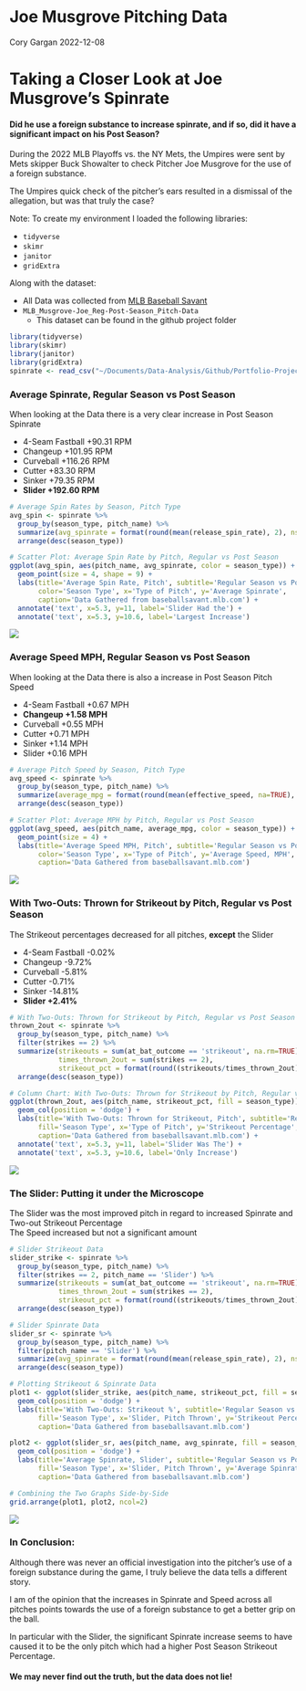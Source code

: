 Joe Musgrove Pitching Data
================
Cory Gargan
2022-12-08

# Taking a Closer Look at Joe Musgrove’s Spinrate

#### Did he use a foreign substance to increase spinrate, and if so, did it have a significant impact on his Post Season?

During the 2022 MLB Playoffs vs. the NY Mets, the Umpires were sent by
Mets skipper Buck Showalter to check Pitcher Joe Musgrove for the use of
a foreign substance.

The Umpires quick check of the pitcher’s ears resulted in a dismissal of
the allegation, but was that truly the case?

Note: To create my environment I loaded the following libraries:

- `tidyverse`  
- `skimr`  
- `janitor`  
- `gridExtra`

Along with the dataset:

- All Data was collected from [MLB Baseball
  Savant](https://baseballsavant.mlb.com/statcast_search)
- `MLB_Musgrove-Joe_Reg-Post-Season_Pitch-Data`
  - This dataset can be found in the github project folder

``` r
library(tidyverse)  
library(skimr)
library(janitor)
library(gridExtra)
spinrate <- read_csv("~/Documents/Data-Analysis/Github/Portfolio-Projects/01-MLB-Spinrate-Data-in-R/MLB_Musgrove-Joe_Reg-Post-Season_Pitch-Data.csv")
```

### Average Spinrate, Regular Season vs Post Season

When looking at the Data there is a very clear increase in Post Season
Spinrate

- 4-Seam Fastball +90.31 RPM  
- Changeup +101.95 RPM  
- Curveball +116.26 RPM  
- Cutter +83.30 RPM  
- Sinker +79.35 RPM  
- **Slider +192.60 RPM**

``` r
# Average Spin Rates by Season, Pitch Type
avg_spin <- spinrate %>% 
  group_by(season_type, pitch_name) %>% 
  summarize(avg_spinrate = format(round(mean(release_spin_rate), 2), nsmall=2)) %>% 
  arrange(desc(season_type))

# Scatter Plot: Average Spin Rate by Pitch, Regular vs Post Season  
ggplot(avg_spin, aes(pitch_name, avg_spinrate, color = season_type)) +
  geom_point(size = 4, shape = 9) +
  labs(title='Average Spin Rate, Pitch', subtitle='Regular Season vs Post Season',
       color='Season Type', x='Type of Pitch', y='Average Spinrate',
       caption='Data Gathered from baseballsavant.mlb.com') +
  annotate('text', x=5.3, y=11, label='Slider Had the') +
  annotate('text', x=5.3, y=10.6, label='Largest Increase')
```

![](musgrove-analysis_files/figure-gfm/unnamed-chunk-2-1.png)<!-- -->

### Average Speed MPH, Regular Season vs Post Season

When looking at the Data there is also a increase in Post Season Pitch
Speed

- 4-Seam Fastball +0.67 MPH  
- **Changeup +1.58 MPH**  
- Curveball +0.55 MPH  
- Cutter +0.71 MPH  
- Sinker +1.14 MPH  
- Slider +0.16 MPH

``` r
# Average Pitch Speed by Season, Pitch Type
avg_speed <- spinrate %>% 
  group_by(season_type, pitch_name) %>% 
  summarize(average_mpg = format(round(mean(effective_speed, na=TRUE), 2), nsmall=2)) %>% 
  arrange(desc(season_type))

# Scatter Plot: Average MPH by Pitch, Regular vs Post Season
ggplot(avg_speed, aes(pitch_name, average_mpg, color = season_type)) +
  geom_point(size = 4) +
  labs(title='Average Speed MPH, Pitch', subtitle='Regular Season vs Post Season',
       color='Season Type', x='Type of Pitch', y='Average Speed, MPH',
       caption='Data Gathered from baseballsavant.mlb.com')
```

![](musgrove-analysis_files/figure-gfm/unnamed-chunk-3-1.png)<!-- -->

### With Two-Outs: Thrown for Strikeout by Pitch, Regular vs Post Season

The Strikeout percentages decreased for all pitches, **except** the
Slider

- 4-Seam Fastball -0.02%  
- Changeup -9.72%  
- Curveball -5.81%  
- Cutter -0.71%  
- Sinker -14.81%  
- **Slider +2.41%**

``` r
# With Two-Outs: Thrown for Strikeout by Pitch, Regular vs Post Season
thrown_2out <- spinrate %>% 
  group_by(season_type, pitch_name) %>%
  filter(strikes == 2) %>%
  summarize(strikeouts = sum(at_bat_outcome == 'strikeout', na.rm=TRUE),
            times_thrown_2out = sum(strikes == 2),
            strikeout_pct = format(round((strikeouts/times_thrown_2out)*100, 2), nsmall=2)) %>%
  arrange(desc(season_type)) 

# Column Chart: With Two-Outs: Thrown for Strikeout by Pitch, Regular vs Post Season
ggplot(thrown_2out, aes(pitch_name, strikeout_pct, fill = season_type)) +
  geom_col(position = 'dodge') +
  labs(title='With Two-Outs: Thrown for Strikeout, Pitch', subtitle='Regular Season vs Post Season',
       fill='Season Type', x='Type of Pitch', y='Strikeout Percentage',
       caption='Data Gathered from baseballsavant.mlb.com') +
  annotate('text', x=5.3, y=11, label='Slider Was The') +
  annotate('text', x=5.3, y=10.6, label='Only Increase')
```

![](musgrove-analysis_files/figure-gfm/unnamed-chunk-4-1.png)<!-- -->

### The Slider: Putting it under the Microscope

The Slider was the most improved pitch in regard to increased Spinrate
and Two-out Strikeout Percentage  
The Speed increased but not a significant amount

``` r
# Slider Strikeout Data
slider_strike <- spinrate %>% 
  group_by(season_type, pitch_name) %>%
  filter(strikes == 2, pitch_name == 'Slider') %>%
  summarize(strikeouts = sum(at_bat_outcome == 'strikeout', na.rm=TRUE),
            times_thrown_2out = sum(strikes == 2),
            strikeout_pct = format(round((strikeouts/times_thrown_2out)*100, 2), nsmall=2)) %>%
  arrange(desc(season_type))

# Slider Spinrate Data
slider_sr <- spinrate %>% 
  group_by(season_type, pitch_name) %>% 
  filter(pitch_name == 'Slider') %>% 
  summarize(avg_spinrate = format(round(mean(release_spin_rate), 2), nsmall=2)) %>% 
  arrange(desc(season_type))

# Plotting Strikeout & Spinrate Data
plot1 <- ggplot(slider_strike, aes(pitch_name, strikeout_pct, fill = season_type)) +
  geom_col(position = 'dodge') +
  labs(title='With Two-Outs: Strikeout %', subtitle='Regular Season vs Post Season',
       fill='Season Type', x='Slider, Pitch Thrown', y='Strikeout Percentage',
       caption='Data Gathered from baseballsavant.mlb.com')

plot2 <- ggplot(slider_sr, aes(pitch_name, avg_spinrate, fill = season_type)) +
  geom_col(position = 'dodge') +
  labs(title='Average Spinrate, Slider', subtitle='Regular Season vs Post Season',
       fill='Season Type', x='Slider, Pitch Thrown', y='Average Spinrate',
       caption='Data Gathered from baseballsavant.mlb.com')

# Combining the Two Graphs Side-by-Side
grid.arrange(plot1, plot2, ncol=2)
```

![](musgrove-analysis_files/figure-gfm/unnamed-chunk-5-1.png)<!-- -->

### In Conclusion:

Although there was never an official investigation into the pitcher’s
use of a foreign substance during the game, I truly believe the data
tells a different story.

I am of the opinion that the increases in Spinrate and Speed across all
pitches points towards the use of a foreign substance to get a better
grip on the ball.

In particular with the Slider, the significant Spinrate increase seems
to have caused it to be the only pitch which had a higher Post Season
Strikeout Percentage.

#### We may never find out the truth, but **the data does not lie!**
